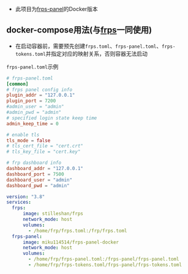 - 此项目为[frps-panel](https://github.com/yhl452493373/frps-panel)的Docker版本

##  docker-compose用法(与[frps](https://github.com/stilleshan/frps)一同使用)
- 在启动容器前，需要预先创建`frps.toml`、`frps-panel.toml`、`frps-tokens.toml`并指定对应的映射关系，否则容器无法启动

`frps-panel.toml`示例
```toml
# frps-panel.toml
[common]
# frps panel config info
plugin_addr = "127.0.0.1"
plugin_port = 7200
#admin_user = "admin"
#admin_pwd = "admin"
# specified login state keep time
admin_keep_time = 0

# enable tls
tls_mode = false
# tls_cert_file = "cert.crt"
# tls_key_file = "cert.key"

# frp dashboard info
dashboard_addr = "127.0.0.1"
dashboard_port = 7500
dashboard_user = "admin"
dashboard_pwd = "admin"
```
```yml
version: "3.8"
services:
  frps:
      image: stilleshan/frps
      network_mode: host
      volumes:
        - /home/frp/frps.toml:/frp/frps.toml
  frps-panel:
      image: miku114514/frps-panel-docker
      network_mode: host
      volumes:
        - /home/frp/frps-panel.toml:/frps-panel/frps-panel.toml
        - /home/frp/frps-tokens.toml/frps-panel/frps-tokens.toml
```


